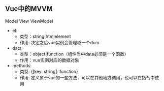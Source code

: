 ## Vue中的MVVM

Model View ViewModel

- el:
    - 类型：string|htmlelement
    - 作用: 决定之后vue实例会管理哪一个dom
- data:
    - 类型：object|function（组件当中data必须是一个函数）
    - 作用：vue实例对应的数据对象
- methods:
    - 类型: {[key: string]: function}
    - 作用: 定义属于vue的一些方法，可以在其他地方调用，也可以在指令中使用

